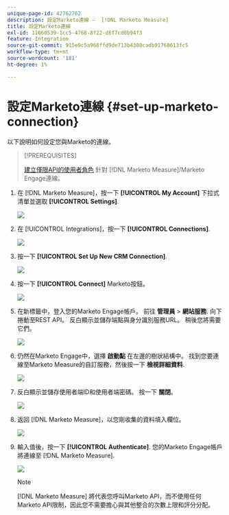 ```yaml
---
unique-page-id: 42762762
description: 設定Marketo連線 —  [!DNL Marketo Measure]
title: 設定Marketo連線
exl-id: 11660539-1cc5-4768-8f22-d6f7cd0b94f3
feature: Integration
source-git-commit: 915e9c5a968ffd9de713b4308cadb91768613fc5
workflow-type: tm+mt
source-wordcount: '181'
ht-degree: 1%

---
```


# 設定Marketo連線 {#set-up-marketo-connection}

以下說明如何設定您與Marketo的連線。

>[!PREREQUISITES]
>
>[建立僅限API的使用者角色](https://experienceleague.adobe.com/docs/marketo/using/product-docs/administration/users-and-roles/create-an-api-only-user.html) 針對 [!DNL Marketo Measure]/Marketo Engage連線。

1. 在 [!DNL Marketo Measure]，按一下 **[!UICONTROL My Account]** 下拉式清單並選取 **[!UICONTROL Settings]**.

   ![](assets/set-up-marketo-connection-1.png)

1. 在 [!UICONTROL Integrations]，按一下 **[!UICONTROL Connections]**.

   ![](assets/set-up-marketo-connection-2.png)

1. 按一下 **[!UICONTROL Set Up New CRM Connection]**.

   ![](assets/set-up-marketo-connection-3.png)

1. 按一下 **[!UICONTROL Connect]** Marketo按鈕。

   ![](assets/set-up-marketo-connection-4.png)

1. 在新標籤中，登入您的Marketo Engage帳戶。 前往 **管理員** > **網站服務**. 向下捲動至REST API。 反白顯示並儲存端點與身分識別服務URL。 稍後您將需要它們。

   ![](assets/set-up-marketo-connection-5.png)

1. 仍然在Marketo Engage中，選擇 **啟動點** 在左邊的樹狀結構中。 找到您要連線至Marketo Measure的自訂服務，然後按一下 **檢視詳細資料**.

   ![](assets/set-up-marketo-connection-6.png)

1. 反白顯示並儲存使用者端ID和使用者端密碼。 按一下 **關閉**。

   ![](assets/set-up-marketo-connection-7.png)

1. 返回 [!DNL Marketo Measure]，以您剛收集的資料填入欄位。

   ![](assets/set-up-marketo-connection-8.png)

1. 輸入值後，按一下 **[!UICONTROL Authenticate]**. 您的Marketo Engage帳戶將連線至 [!DNL Marketo Measure].

   ![](assets/set-up-marketo-connection-9.png)

   >[!NOTE]
   >
   >[!DNL Marketo Measure] 將代表您呼叫Marketo API，而不使用任何Marketo API限制，因此您不需要擔心與其他整合的次數上限和評分分配。
